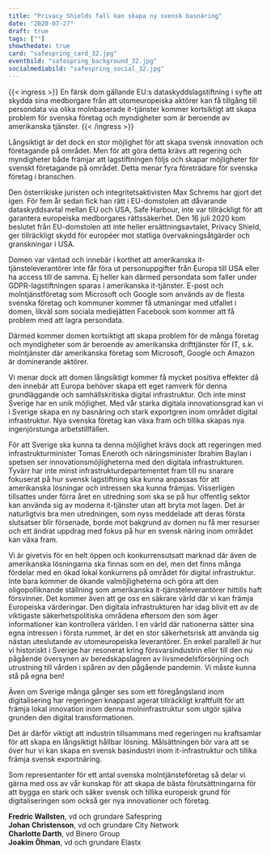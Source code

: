 ```yaml
---
title: "Privacy Shields fall kan skapa ny svensk basnäring"
date: "2020-07-27"
draft: true
tags: [""]
showthedate: true
card: "safespring_card_32.jpg"
eventbild: "safespring_background_32.jpg"
socialmediabild: "safespring_social_32.jpg"
---
```

{{< ingress >}}
En färsk dom gällande EU:s dataskyddslagstiftning i syfte att skydda sina medborgare från att utomeuropeiska aktörer kan få tillgång till persondata via olika molnbaserade it-tjänster kommer kortsiktigt att skapa problem för svenska företag och myndigheter som är beroende av amerikanska tjänster.
{{< /ingress >}}

Långsiktigt är det dock en stor möjlighet för att skapa svensk innovation och företagande på området. Men för att göra detta krävs att regering och myndigheter både främjar att lagstiftningen följs och skapar möjligheter för svenskt företagande på området. Detta menar fyra företrädare för svenska företag i branschen.

Den österrikiske juristen och integritetsaktivisten Max Schrems har gjort det igen. För fem år sedan fick han rätt i EU-domstolen att dåvarande dataskyddsavtal mellan EU och USA, Safe Harbour, inte var tillräckligt för att garantera europeiska medborgares rättssäkerhet. Den 16 juli 2020 kom beslutet från EU-domstolen att inte heller ersättningsavtalet, Privacy Shield, ger tillräckligt skydd för européer mot statliga övervakningsåtgärder och granskningar i USA.

Domen var väntad och innebär i korthet att amerikanska it-tjänsteleverantörer inte får föra ut personuppgifter från Europa till USA eller ha access till de samma. Ej heller kan därmed persondata som faller under GDPR-lagstiftningen sparas i amerikanska it-tjänster. E-post och molntjänstföretag som Microsoft och Google som används av de flesta svenska företag och kommuner kommer få utmaningar med utfallet i domen, likväl som sociala mediejätten Facebook som kommer att få problem med att lagra persondata.

Därmed kommer domen kortsiktigt att skapa problem för de många företag och myndigheter som är beroende av amerikanska drifttjänster för IT, s.k. molntjänster där amerikanska företag som Microsoft, Google och Amazon är dominerande aktörer.

Vi menar dock att domen långsiktigt kommer få mycket positiva effekter då den innebär att Europa behöver skapa ett eget ramverk för denna grundläggande och samhällskritiska digital infrastruktur. Och inte minst Sverige har en unik möjlighet. Med vår starka digitala innovationsgrad kan vi i Sverige skapa en ny basnäring och stark exportgren inom området digital infrastruktur. Nya svenska företag kan växa fram och tillika skapas nya ingenjörstunga arbetstillfällen.

För att Sverige ska kunna ta denna möjlighet krävs dock att regeringen med infrastrukturminister Tomas Eneroth och näringsminister Ibrahim Baylan i spetsen ser innovationsmöjligheterna med den digitala infrastrukturen. Tyvärr har inte minst infrastrukturdepartementet fram till nu snarare fokuserat på hur svensk lagstiftning ska kunna anpassas för att amerikanska lösningar och intressen ska kunna främjas. Visserligen tillsattes under förra året en utredning som ska se på hur offentlig sektor kan använda sig av moderna it-tjänster utan att bryta mot lagen. Det är naturligtvis bra men utredningen, som nyss meddelade att deras första slutsatser blir försenade, borde mot bakgrund av domen nu få mer resurser och ett ändrat uppdrag med fokus på hur en svensk näring inom området kan växa fram.  

Vi är givetvis för en helt öppen och konkurrensutsatt marknad där även de amerikanska lösningarna ska finnas som en del, men det finns många fördelar med en ökad lokal konkurrens på området för digital infrastruktur. Inte bara kommer de ökande valmöjligheterna och göra att den oligopolliknande ställning som amerikanska it-tjänsteleverantörer hittills haft försvinner. Det kommer även att ge oss en säkrare värld där vi kan främja Europeiska värderingar. Den digitala infrastrukturen har idag blivit ett av de viktigaste säkerhetspolitiska områdena eftersom den som äger informationer kan kontrollera världen. I en värld där nationerna sätter sina egna intressen i första rummet, är det en stor säkerhetsrisk att använda sig nästan uteslutande av utomeuropeiska leverantörer. En enkel parallell är hur vi historiskt i Sverige har resonerat kring försvarsindustrin eller till den nu pågående översynen av beredskapslagren av livsmedelsförsörjning och utrustning till vården i spåren av den pågående pandemin. Vi måste kunna stå på egna ben!

Även om Sverige många gånger ses som ett föregångsland inom digitalisering har regeringen knappast agerat tillräckligt kraftfullt för att främja lokal innovation inom denna molninfrastruktur som utgör själva grunden den digital transformationen.

Det är därför viktigt att industrin tillsammans med regeringen nu kraftsamlar för att skapa en långsiktigt hållbar lösning. Målsättningen bör vara att se över hur vi kan skapa en svensk basindustri inom it-infrastruktur och tillika främja svensk exportnäring.  

Som representanter för ett antal svenska molntjänsteföretag så delar vi gärna med oss av vår kunskap för att skapa de bästa förutsättningarna för att bygga en stark och säker svensk och tillika europeisk grund för digitaliseringen som också ger nya innovationer och företag.

**Fredric Wallsten**, vd och grundare Safespring<br>
**Johan Christenson**, vd och grundare City Network<br>
**Charlotte Darth**, vd Binero Group<br>
**Joakim Öhman**, vd och grundare Elastx<br> 
